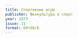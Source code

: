 ```yaml
---
title: Спортивные игры
publisher: Физкультура и спорт
year: 1973
issue: 11
format: 60×90/8
---
```


